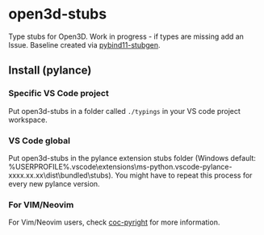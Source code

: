 # open3d-stubs

Type stubs for Open3D. Work in progress - if types are missing add an Issue.
Baseline created via [pybind11-stubgen](https://github.com/sizmailov/pybind11-stubgen).

## Install (pylance)

### Specific VS Code project

Put open3d-stubs in a folder called `./typings` in your VS code project workspace.

### VS Code global

Put open3d-stubs in the pylance extension stubs folder (Windows default: %USERPROFILE%\.vscode\extensions\ms-python.vscode-pylance-xxxx.xx.xx\dist\bundled\stubs). You might have to repeat this process for every new pylance version.

### For VIM/Neovim

For Vim/Neovim users, check [coc-pyright](https://github.com/fannheyward/coc-pyright) for more information.
